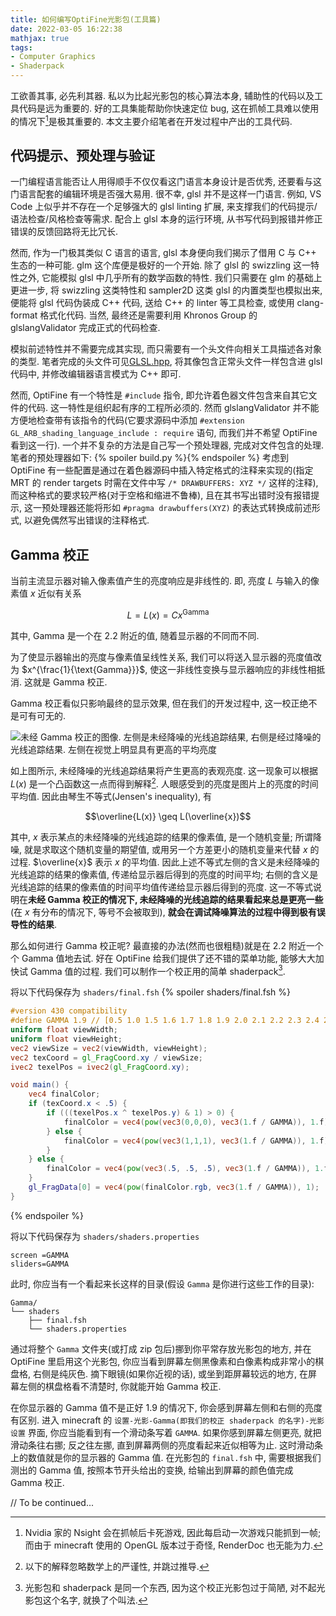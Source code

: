 ```yaml
---
title: 如何编写OptiFine光影包(工具篇)
date: 2022-03-05 16:22:38
mathjax: true
tags:
- Computer Graphics
- Shaderpack
---
```


工欲善其事, 必先利其器. 私以为比起光影包的核心算法本身, 辅助性的代码以及工具代码是远为重要的. 好的工具集能帮助你快速定位 bug, 这在抓帧工具难以使用的情况下[^1]是极其重要的. 本文主要介绍笔者在开发过程中产出的工具代码.

<!-- more -->
## 代码提示、预处理与验证

一门编程语言能否让人用得顺手不仅仅看这门语言本身设计是否优秀, 还要看与这门语言配套的编辑环境是否强大易用. 很不幸, glsl 并不是这样一门语言. 例如, VS Code 上似乎并不存在一个足够强大的 glsl linting 扩展, 来支撑我们的代码提示/语法检查/风格检查等需求. 配合上 glsl 本身的运行环境, 从书写代码到报错并修正错误的反馈回路将无比冗长.

然而, 作为一门极其类似 C 语言的语言, glsl 本身便向我们揭示了借用 C 与 C++ 生态的一种可能. glm 这个库便是极好的一个开始. 除了 glsl 的 swizzling 这一特性之外, 它能模拟 glsl 中几乎所有的数学函数的特性. 我们只需要在 glm 的基础上更进一步, 将 swizzling 这类特性和 sampler2D 这类 glsl 的内置类型也模拟出来, 便能将 glsl 代码伪装成 C++ 代码, 送给 C++ 的 linter 等工具检查, 或使用 clang-format 格式化代码. 当然, 最终还是需要利用 Khronos Group 的 glslangValidator 完成正式的代码检查.

模拟前述特性并不需要完成其实现, 而只需要有一个头文件向相关工具描述各对象的类型. 笔者完成的头文件可见[GLSL.hpp](https://github.com/HamiltonHuaji/GLSL.hpp/blob/master/glsl.hpp), 将其像包含正常头文件一样包含进 glsl 代码中, 并修改编辑器语言模式为 C++ 即可.

然而, OptiFine 有一个特性是 `#include` 指令, 即允许着色器文件包含来自其它文件的代码. 这一特性是组织起有序的工程所必须的. 然而 glslangValidator 并不能方便地检查带有该指令的代码(它要求源码中添加 `#extension GL_ARB_shading_language_include : require` 语句, 而我们并不希望 OptiFine 看到这一行). 一个并不复杂的方法是自己写一个预处理器, 完成对文件包含的处理. 笔者的预处理器如下:
{% spoiler build.py %}<script src="https://gist.github.com/HamiltonHuaji/9cfcf2c223cde1d5f00d0d85e71bb9cc.js"></script>{% endspoiler %}
考虑到 OptiFine 有一些配置是通过在着色器源码中插入特定格式的注释来实现的(指定 MRT 的 render targets 时需在文件中写 `/* DRAWBUFFERS: XYZ */` 这样的注释), 而这种格式的要求较严格(对于空格和缩进不鲁棒), 且在其书写出错时没有报错提示, 这一预处理器还能将形如 `#pragma drawbuffers(XYZ)` 的表达式转换成前述形式, 以避免偶然写出错误的注释格式.

## Gamma 校正

当前主流显示器对输入像素值产生的亮度响应是非线性的. 即, 亮度 $L$ 与输入的像素值 $x$ 近似有关系

$$L = L(x) = C x ^{\text{Gamma}}$$

其中, $\text{Gamma}$ 是一个在 $2.2$ 附近的值, 随着显示器的不同而不同.

为了使显示器输出的亮度与像素值呈线性关系, 我们可以将送入显示器的亮度值改为 $x^{\frac{1}{\text{Gamma}}}$, 使这一非线性变换与显示器响应的非线性相抵消. 这就是 Gamma 校正.

Gamma 校正看似只影响最终的显示效果, 但在我们的开发过程中, 这一校正绝不是可有可无的.

![未经 Gamma 校正的图像. 左侧是未经降噪的光线追踪结果, 右侧是经过降噪的光线追踪结果. 左侧在视觉上明显具有更高的平均亮度](gamma_uncorrected.png)

如上图所示, 未经降噪的光线追踪结果将产生更高的表观亮度. 这一现象可以根据 $L(x)$ 是一个凸函数这一点而得到解释[^2]. 人眼感受到的亮度是图片上的亮度的时间平均值. 因此由琴生不等式(Jensen's inequality), 有

$$\overline{L(x)} \geq L(\overline{x})$$

其中, $x$ 表示某点的未经降噪的光线追踪的结果的像素值, 是一个随机变量; 所谓降噪, 就是求取这个随机变量的期望值, 或用另一个方差更小的随机变量来代替 $x$ 的过程. $\overline{x}$ 表示 $x$ 的平均值. 因此上述不等式左侧的含义是未经降噪的光线追踪的结果的像素值, 传递给显示器后得到的亮度的时间平均; 右侧的含义是光线追踪的结果的像素值的时间平均值传递给显示器后得到的亮度. 这一不等式说明在**未经 Gamma 校正的情况下, 未经降噪的光线追踪的结果看起来总是更亮一些**(在 $x$ 有分布的情况下, 等号不会被取到), **就会在调试降噪算法的过程中得到极有误导性的结果**.

那么如何进行 Gamma 校正呢? 最直接的办法(然而也很粗糙)就是在 $2.2$ 附近一个个 Gamma 值地去试. 好在 OptiFine 给我们提供了还不错的菜单功能, 能够大大加快试 Gamma 值的过程. 我们可以制作一个校正用的简单 shaderpack[^3].

将以下代码保存为 `shaders/final.fsh`
{% spoiler shaders/final.fsh %}
```glsl
#version 430 compatibility
#define GAMMA 1.9 // [0.5 1.0 1.5 1.6 1.7 1.8 1.9 2.0 2.1 2.2 2.3 2.4 2.5 3.0 3.5 4.0]
uniform float viewWidth;
uniform float viewHeight;
vec2 viewSize = vec2(viewWidth, viewHeight);
vec2 texCoord = gl_FragCoord.xy / viewSize;
ivec2 texelPos = ivec2(gl_FragCoord.xy);

void main() {
    vec4 finalColor;
    if (texCoord.x < .5) {
        if (((texelPos.x ^ texelPos.y) & 1) > 0) {
            finalColor = vec4(pow(vec3(0,0,0), vec3(1.f / GAMMA)), 1.f);
        } else {
            finalColor = vec4(pow(vec3(1,1,1), vec3(1.f / GAMMA)), 1.f);
        }
    } else {
        finalColor = vec4(pow(vec3(.5, .5, .5), vec3(1.f / GAMMA)), 1.f);
    }
    gl_FragData[0] = vec4(pow(finalColor.rgb, vec3(1.f / GAMMA)), 1);
}
```
{% endspoiler %}

将以下代码保存为 `shaders/shaders.properties`
```properties
screen =GAMMA
sliders=GAMMA
```

此时, 你应当有一个看起来长这样的目录(假设 `Gamma` 是你进行这些工作的目录):
```text
Gamma/
└── shaders
    ├── final.fsh
    └── shaders.properties
```

通过将整个 `Gamma` 文件夹(或打成 zip 包后)挪到你平常存放光影包的地方, 并在 OptiFine 里启用这个光影包, 你应当看到屏幕左侧黑像素和白像素构成非常小的棋盘格, 右侧是纯灰色. 摘下眼镜(如果你近视的话), 或坐到距屏幕较远的地方, 在屏幕左侧的棋盘格看不清楚时, 你就能开始 Gamma 校正.

在你显示器的 Gamma 值不是正好 1.9 的情况下, 你会感到屏幕左侧和右侧的亮度有区别. 进入 minecraft 的 `设置-光影-Gamma(即我们的校正 shaderpack 的名字)-光影设置` 界面, 你应当能看到有一个滑动条写着 `GAMMA`. 如果你感到屏幕左侧更亮, 就把滑动条往右挪; 反之往左挪, 直到屏幕两侧的亮度看起来近似相等为止. 这时滑动条上的数值就是你的显示器的 Gamma 值. 在光影包的 `final.fsh` 中, 需要根据我们测出的 Gamma 值, 按照本节开头给出的变换, 给输出到屏幕的颜色值完成 Gamma 校正.

// To be continued...

[^1]: Nvidia 家的 Nsight 会在抓帧后卡死游戏, 因此每启动一次游戏只能抓到一帧; 而由于 minecraft 使用的 OpenGL 版本过于奇怪, RenderDoc 也无能为力.
[^2]: 以下的解释忽略数学上的严谨性, 并跳过推导.
[^3]: 光影包和 shaderpack 是同一个东西, 因为这个校正光影包过于简陋, 对不起光影包这个名字, 就换了个叫法.

